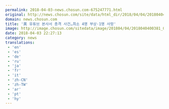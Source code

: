 ```yaml
---
permalink: 2018-04-03-news.chosun.com-675247771.html
original: http://news.chosun.com/site/data/html_dir/2018/04/04/2018040400393.html
domain: news.chosun.com
title: '美 유튜브 본사서 총격 사건…최소 4명 부상·1명 사망'
image: http://image.chosun.com/sitedata/image/201804/04/2018040400381_0.jpg
date: 2018-04-03 22:27:13
category: news
translations: 
 - 'en'
 - 'es'
 - 'de'
 - 'ru'
 - 'ja'
 - 'fr'
 - 'it'
 - 'zh-CN'
 - 'zh-TW'
 - 'ar'
 - 'pt'
 - 'hy'
---
```


